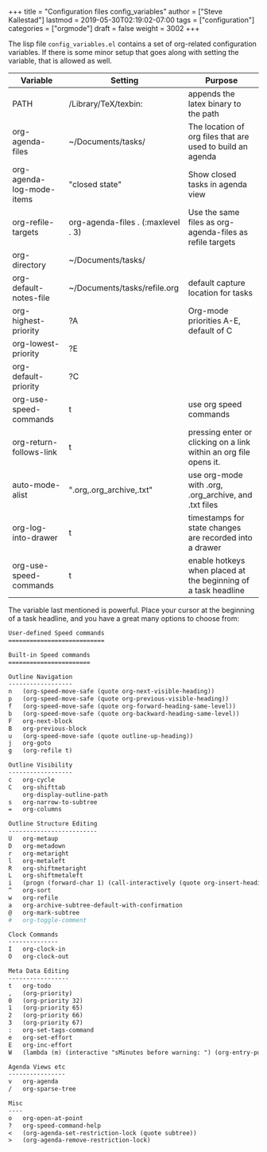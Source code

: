+++
title = "Configuration files config_variables"
author = ["Steve Kallestad"]
lastmod = 2019-05-30T02:19:02-07:00
tags = ["configuration"]
categories = ["orgmode"]
draft = false
weight = 3002
+++

The lisp file `config_variables.el` contains a set of org-related configuration
variables.  If there is some minor setup that goes along with setting the
variable, that is allowed as well.

| Variable                  | Setting                            | Purpose                                                           |
|---------------------------|------------------------------------|-------------------------------------------------------------------|
| PATH                      | /Library/TeX/texbin:               | appends the latex binary to the path                              |
| org-agenda-files          | ~/Documents/tasks/                 | The location of org files that are used to build an agenda        |
| org-agenda-log-mode-items | "closed state"                     | Show closed tasks in agenda view                                  |
| org-refile-targets        | org-agenda-files . (:maxlevel . 3) | Use the same files as org-agenda-files as refile targets          |
| org-directory             | ~/Documents/tasks/                 |                                                                   |
| org-default-notes-file    | ~/Documents/tasks/refile.org       | default capture location for tasks                                |
| org-highest-priority      | ?A                                 | Org-mode priorities A-E, default of C                             |
| org-lowest-priority       | ?E                                 |                                                                   |
| org-default-priority      | ?C                                 |                                                                   |
| org-use-speed-commands    | t                                  | use org speed commands                                            |
| org-return-follows-link   | t                                  | pressing enter or clicking on a link within an org file opens it. |
| auto-mode-alist           | ".org,.org\_archive,.txt"          | use org-mode with .org, .org\_archive, and .txt files             |
| org-log-into-drawer       | t                                  | timestamps for state changes are recorded into a drawer           |
| org-use-speed-commands    | t                                  | enable hotkeys when placed at the beginning of a task headline    |

The variable last mentioned is powerful.  Place your cursor at the beginning of
a task headline, and you have a great many options to choose from:

```org
User-defined Speed commands
===========================

Built-in Speed commands
=======================

Outline Navigation
------------------
n   (org-speed-move-safe (quote org-next-visible-heading))
p   (org-speed-move-safe (quote org-previous-visible-heading))
f   (org-speed-move-safe (quote org-forward-heading-same-level))
b   (org-speed-move-safe (quote org-backward-heading-same-level))
F   org-next-block
B   org-previous-block
u   (org-speed-move-safe (quote outline-up-heading))
j   org-goto
g   (org-refile t)

Outline Visibility
------------------
c   org-cycle
C   org-shifttab
    org-display-outline-path
s   org-narrow-to-subtree
=   org-columns

Outline Structure Editing
-------------------------
U   org-metaup
D   org-metadown
r   org-metaright
l   org-metaleft
R   org-shiftmetaright
L   org-shiftmetaleft
i   (progn (forward-char 1) (call-interactively (quote org-insert-heading-respect-content)))
^   org-sort
w   org-refile
a   org-archive-subtree-default-with-confirmation
@   org-mark-subtree
#   org-toggle-comment

Clock Commands
--------------
I   org-clock-in
O   org-clock-out

Meta Data Editing
-----------------
t   org-todo
,   (org-priority)
0   (org-priority 32)
1   (org-priority 65)
2   (org-priority 66)
3   (org-priority 67)
:   org-set-tags-command
e   org-set-effort
E   org-inc-effort
W   (lambda (m) (interactive "sMinutes before warning: ") (org-entry-put (point) "APPT_WARNTIME" m))

Agenda Views etc
----------------
v   org-agenda
/   org-sparse-tree

Misc
----
o   org-open-at-point
?   org-speed-command-help
<   (org-agenda-set-restriction-lock (quote subtree))
>   (org-agenda-remove-restriction-lock)
```
